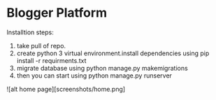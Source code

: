 # Blogger Platform

Installtion steps:
1) take pull of repo.
2) create python 3 virtual environment.install dependencies using pip install -r requirments.txt
3) migrate database using python manage.py makemigrations
3) then you can start using python manage.py runserver


![alt home page][screenshots/home.png]
